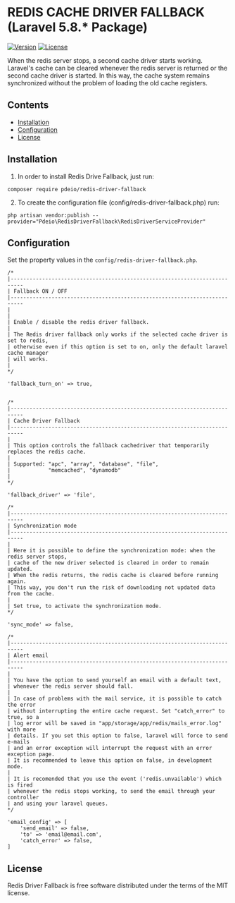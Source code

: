 # REDIS CACHE DRIVER FALLBACK (Laravel 5.8.* Package)

[![Version](https://img.shields.io/static/v1.svg?label=packagist&message=v1.0.0&color=blue)](https://packagist.org/packages/pdeio/redis-driver-fallback)
[![License](https://img.shields.io/static/v1.svg?label=license&message=MIT&color=blue)](https://packagist.org/packages/pdeio/redis-driver-fallback)

When the redis server stops, a second cache driver starts working. Laravel's cache can be cleared whenever the redis server is returned or the second cache driver is started. In this way, the cache system remains synchronized without the problem of loading the old cache registers.

## Contents

- [Installation](#installation)
- [Configuration](#configuration)
- [License](#license)

## Installation

1) In order to install Redis Drive Fallback, just run:

```
composer require pdeio/redis-driver-fallback
```

2) To create the configuration file (config/redis-driver-fallback.php) run:

```
php artisan vendor:publish --provider="Pdeio\RedisDriverFallback\RedisDriverServiceProvider"
```

## Configuration

Set the property values in the `config/redis-driver-fallback.php`.

    /*
    |--------------------------------------------------------------------------
    | Fallback ON / OFF
    |--------------------------------------------------------------------------
    |
    |
    | Enable / disable the redis driver fallback.
    |
    | The Redis driver fallback only works if the selected cache driver is set to redis,
    | otherwise even if this option is set to on, only the default laravel cache manager
    | will works.
    |
    */

    'fallback_turn_on' => true,


    /*
    |--------------------------------------------------------------------------
    | Cache Driver Fallback
    |--------------------------------------------------------------------------
    |
    | This option controls the fallback cachedriver that temporarily replaces the redis cache.
    |
    | Supported: "apc", "array", "database", "file",
    |            "memcached", "dynamodb"
    |
    */

    'fallback_driver' => 'file',

    /*
    |--------------------------------------------------------------------------
    | Synchronization mode
    |--------------------------------------------------------------------------
    |
    | Here it is possible to define the synchronization mode: when the redis server stops,
    | cache of the new driver selected is cleared in order to remain updated.
    | When the redis returns, the redis cache is cleared before running again.
    | This way, you don't run the risk of downloading not updated data from the cache.
    |
    | Set true, to activate the synchronization mode.
    */

    'sync_mode' => false,

    /*
    |--------------------------------------------------------------------------
    | Alert email
    |--------------------------------------------------------------------------
    |
    | You have the option to send yourself an email with a default text,
    | whenever the redis server should fall.
    |
    | In case of problems with the mail service, it is possible to catch the error
    | without interrupting the entire cache request. Set "catch_error" to true, so a
    | log error will be saved in "app/storage/app/redis/mails_error.log" with more
    | details. If you set this option to false, laravel will force to send e-mails
    | and an error exception will interrupt the request with an error exception page.
    | It is recommended to leave this option on false, in development mode.
    |
    | It is recomended that you use the event ('redis.unvailable') which is fired
    | whenever the redis stops working, to send the email through your controller
    | and using your laravel queues.
    */

    'email_config' => [
        'send_email' => false,
        'to' => 'email@email.com',
        'catch_error' => false,
    ]

## License

Redis Driver Fallback is free software distributed under the terms of the MIT license.

